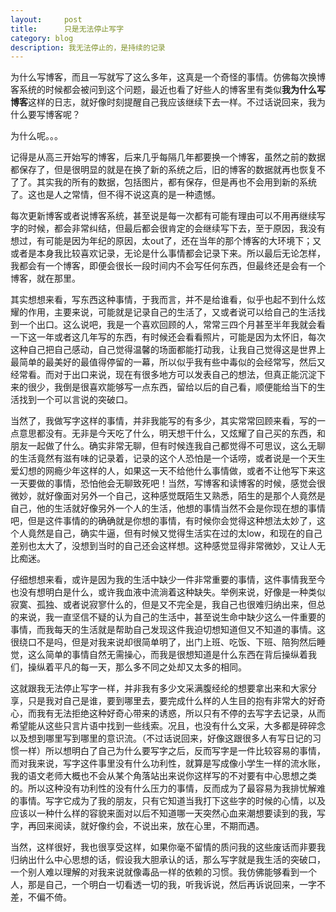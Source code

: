 ```yaml
---
layout:     post
title:      只是无法停止写字
category: blog
description: 我无法停止的，是持续的记录
---
```

为什么写博客，而且一写就写了这么多年，这真是一个奇怪的事情。仿佛每次换博客系统的时候都会被问到这个问题，最近也看了好些人的博客里有类似**我为什么写博客**这样的日志，就好像时刻提醒自己我应该继续下去一样。不过话说回来，我为什么要写博客呢？

为什么呢。。。

记得是从高三开始写的博客，后来几乎每隔几年都要换一个博客，虽然之前的数据都保存了，但是很明显的就是在换了新的系统之后，旧的博客的数据就再也恢复不了了。其实我的所有的数据，包括图片，都有保存，但是再也不会用到新的系统了。这也是人之常情，但不得不说这真的是一种遗憾。

每次更新博客或者说博客系统，甚至说是每一次都有可能有理由可以不用再继续写字的时候，都会非常纠结，但最后都会很肯定的会继续写下去，至于原因，我没有想过，有可能是因为年纪的原因，太out了，还在当年的那个博客的大环境下；又或者是本身我比较喜欢记录，无论是什么事情都会记录下来。所以最后无论怎样，我都会有一个博客，即便会很长一段时间内不会写任何东西，但最终还是会有一个博客，就在那里。

其实想想来看，写东西这种事情，于我而言，并不是给谁看，似乎也起不到什么炫耀的作用，主要来说，可能就是记录自己的生活了，又或者说可以给自己的生活找到一个出口。这么说吧，我是一个喜欢回顾的人，常常三四个月甚至半年我就会看一下这一年或者这几年写的东西，有时候还会看看照片，可能是因为太怀旧，每次这种自己把自己感动，自己觉得温馨的场面都能打动我，让我自己觉得这是世界上最简单的最美好的最值得停留的一幕，所以似乎我有些中毒似的会经常写，然后又经常看。而对于出口来说，现在有很多地方可以发表自己的想法，但真正能沉淀下来的很少，我倒是很喜欢能够写一点东西，留给以后的自己看，顺便能给当下的生活找到一个可以言说的突破口。

当然了，我做写字这样的事情，并非我能写的有多少，其实常常回顾来看，写的一点意思都没有。无非是今天吃了什么，明天想干什么，又炫耀了自己买的东西，和朋友一起做了什么。确实非常无聊，但有时候连我自己都觉得不可思议，这么无聊的生活竟然有滋有味的记录着，记录的这个人恐怕是一个话唠，或者说是一个天生爱幻想的网瘾少年这样的人，如果这一天不给他什么事情做，或者不让他写下来这一天要做的事情，恐怕他会无聊致死吧！当然，写博客和读博客的时候，感觉会很微妙，就好像面对另外一个自己，这种感觉既陌生又熟悉，陌生的是那个人竟然是自己，他的生活就好像另外一个人的生活，他想的事情当然不会是你现在想的事情吧，但是这件事情的的确确就是你想的事情，有时候你会觉得这种想法太妙了，这个人竟然是自己，确实牛逼，但有时候又觉得生活实在过的太low，和现在的自己差别也太大了，没想到当时的自己还会这样想。这种感觉显得非常微妙，又让人无比痴迷。

仔细想想来看，或许是因为我的生活中缺少一件非常重要的事情，这件事情我至今也没有想明白是什么，或许我血液中流淌着这种缺失。举例来说，好像是一种类似寂寞、孤独、或者说寂寥什么的，但是又不完全是，我自己也很难归纳出来，但总的来说，我一直坚信不疑的认为自己的生活中，甚至说生命中缺少这么一件重要的事情，而我每天的生活就是帮助自己发现这件我迫切想知道但又不知道的事情。这很绕口不是吗，但是对我来说却很简单明了，出门上班、吃饭、下班、陪狗然后睡觉，这么简单的事情自然无需操心，而我是很想知道是什么东西在背后操纵着我们，操纵着平凡的每一天，那么多不同之处却又太多的相同。

这就跟我无法停止写字一样，并非我有多少文采满腹经纶的想要拿出来和大家分享，只是我对自己是谁，要到哪里去，要完成什么样的人生目的抱有非常大的好奇心，而我有无法拒绝这种好奇心带来的诱惑，所以只有不停的去写字去记录，从而希望能从这些只言片语中找到一些线索。况且，也没有什么文采，大多都是碎碎念以及想到哪里写到哪里的意识流。（不过话说回来，好像这跟很多人有写日记的习惯一样）所以想明白了自己为什么要写字之后，反而写字是一件比较容易的事情，而对我来说，写字这件事里没有什么功利性，就算是写成像小学生一样的流水账，我的语文老师大概也不会从某个角落站出来说你这样写的不对要有中心思想之类的。所以这种没有功利性的没有什么压力的事情，反而成为了最容易为我排忧解难的事情。写字它成为了我的朋友，只有它知道当我打下这些字的时候的心情，以及应该以一种什么样的容貌来面对以后不知道哪一天突然心血来潮想要读到的我，写字，再回来阅读，就好像约会，不说出来，放在心里，不期而遇。

当然，这样很好，我也很享受这样，如果你毫不留情的质问我的这些废话而非要我归纳出什么中心思想的话，假设我大胆承认的话，那么写字就是我生活的突破口，一个别人难以理解的对我来说就像毒品一样的依赖的习惯。我仿佛能够看到一个人，那是自己，一个明白一切看透一切的我，听我诉说，然后再诉说回来，一字不差，不偏不倚。